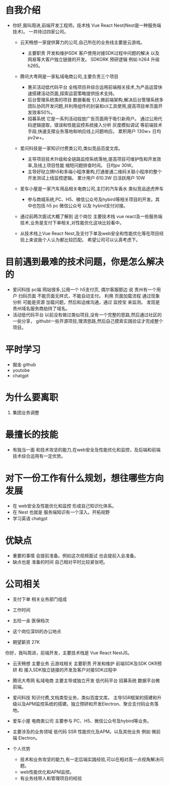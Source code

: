 # 自我介绍
* 你好,我叫周进,前端开发工程师。技术栈 Vue  React Nest(Nest是一种服务端技术)。 一共待过四家公司。
    - 云天畅想一家提供算力的公司,自己所在的业务线主要是云游戏。
        - 主要职责 开发和维护SDK  客户使用对接SDK过程中问题的解决 以及 网易等大客户独立链接的开发。  SDKORK 预研逻辑 例如 h264 升级 h265。
    - 腾讯大粤网是一家私域电商公司,主要负责三个项目
        - 惠买活动低代码平台 全栈项目并综合运用前端相关技术,为产品运营快速搭建活动页面,探索运营策略提供技术支持。 
        - 后台管理系统类的项目 数据看板  引入微前端架构,解决后台管理系统多团队协同开发问题,并利用组件的封装和cli工具使用,提高项目单页面开发效率50%。
        -  招募系统  它是一系列活动投放广告页面用于吸引新用户。 通过公用代码逻辑提取，错误和性能监控系统接入分析 灰度模拟调试 等前端技术手段,快速支撑业务落地和响应线上问题响应。 累积用户 130w+ 日均pv2w+。
    - 爱问科技是一家知识付费类公司,类似竞品百度文库。
       - 主导项目技术升级和全链路监控系统落地,提高项目可维护性和开发效率,及线上项目性能 缩短问题排查时间。 日均pv 30W。
       - 主导好哒立牌h5和多端小程序重构,打通普通二维码关联小程序的整个开发测试上线监控逻辑。 累计用户 610.3W 日活跃用户 10W
    - 爱车小屋是一家汽车用品相关电商公司,主打的汽车香水  类似竞品途虎养车
        - 参与商城系统,PC、H5、微信公众号及hybird等相关项目的开发。其中也包括 h5 pc 微信公众号 以及 hybird支付对接。

    - 通过前两次面试大概了解到 这个岗位 主要技术栈 vue react及一些服务端技术,业务是支付下单相关,对性能优化这块比较看中。
    - 从技术栈上Vue  React Nest,及支付下单及web安全和性能优化等在项目经验上来说我个人认为都比较匹配。 希望公司可以认真考虑下。


# 目前遇到最难的技术问题，你是怎么解决的
* 爱问科技 pc端 网站很多,公用一个 h5支付页, 偶尔客服那边 说 贵州有一个用户 扫码页面 不能页面无样式，不能自动支付。 利用 页面加载流程 通过现象 分析 可能是资源 加载问题，然后和运维沟通，通过 监控宝 来监测。 发现是 贵州域名服务商劫持了域名。
* 活动低代码平台  以前没有做过类似项目,没有一个完整的思路,然后通过社区的一些分享， githubt一些开源项目,理清思路,然后自己摸索实践验证才完成整个项目。
# 平时学习 
* 掘金 github
* youtobe
* chatgpt
# 为什么要离职
1. 集团业务调整
# 最擅长的技能
* 有独当一面 和技术攻坚的能力,在web安全及性能优化和监控，及后端和前端技术综合运用有一定优势。
# 对下一份工作有什么规划，想往哪些方向发展
* 在 web安全及性能优化和监控 形成自己知识化体系。
* 在 Nest 也就是 服务端知识有一个深入。开拓视野
* 学习英语 chatgpt
# 优缺点
* 重要的事情 会提前准备。例如这次视频面试 也会提前入会准备。
* 缺点也是 准备的时间 自己相对平时比较紧张吧。
# 公司相关
* 支付下单 相关业务部门组成
* 工作时间
* 五险一金 医保档次
* 这个岗位深圳的办公地点

* 期望薪资 27K


你好，我叫周进，前端开发，主要技术栈是 Vue React NestJS。


* 云天畅想   主要业务 云游戏相关  主要职责 开发和维护 前端SDK及SDK OKR预研  和 接入SDK独立链接的开发及客户对接SDK过程中

* 腾讯大粤网 私域电商 主要主导或独立开发 低代码平台 招募系统 数据平台微前端。

* 爱问科技   知识付费,文档类型业务，类似百度文库。 主导SSR框架的搭建和升级以及APM监控系统的搭建。独立预研和开发Electron、聚合支付码业务落地。

* 爱车小屋  电商类公司 主要参与 PC、H5、微信公众号及hybird等业务。

* 主要涉及的业务领域 低代码  SSR 性能优化及APM。以及其他业务 例如 微前端  Electron。

* 个人优势   
    - 技术和业务攻坚的能力,有一定后端实践经验,可以在相对高一点视角解决问题。  
    - web性能优化和APM监控。   
    - 有业务线带人和管理项目的经验